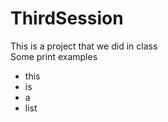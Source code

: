 # ThirdSession
This is a project that we did in class <br>
Some print examples
- this 
- is 
- a
- list